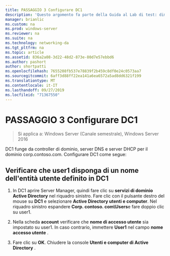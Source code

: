 ```yaml
---
title: PASSAGGIO 3 Configurare DC1
description: 'Questo argomento fa parte della Guida al Lab di test: dimostrazione di DirectAccess con autenticazione OTP e RSA SecurID per Windows Server 2016'
manager: brianlic
ms.custom: na
ms.prod: windows-server
ms.reviewer: na
ms.suite: na
ms.technology: networking-da
ms.tgt_pltfrm: na
ms.topic: article
ms.assetid: 836a2a08-3d22-48d2-873e-80d7e57ebbd6
ms.author: pashort
author: shortpatti
ms.openlocfilehash: 7655208fb537e78839f2b459c8df0e24c0573aa7
ms.sourcegitcommit: 6aff3d88ff22ea141a6ea6572a5ad8dd6321f199
ms.translationtype: MT
ms.contentlocale: it-IT
ms.lasthandoff: 09/27/2019
ms.locfileid: "71367550"
---
```

# <a name="step-3-configure-dc1"></a>PASSAGGIO 3 Configurare DC1

>Si applica a: Windows Server (Canale semestrale), Windows Server 2016

DC1 funge da controller di dominio, server DNS e server DHCP per il dominio corp.contoso.com. Configurare DC1 come segue:  
  
## <a name="verify-user1-has-a-user-principal-name-defined-on-dc1"></a>Verificare che user1 disponga di un nome dell'entità utente definito in DC1  
  
1.  In DC1 aprire Server Manager, quindi fare clic su **servizi di dominio Active Directory** nel riquadro sinistro. Fare clic con il pulsante destro del mouse su **DC1** e selezionare **Active Directory utenti e computer**. Nel riquadro sinistro espandere **Corp. contoso. com\Users**e fare doppio clic su user1.  
  
2.  Nella scheda **account** verificare che **nome di accesso utente** sia impostato su user1. In caso contrario, immettere **User1** nel campo **nome accesso utente** .  
  
3.  Fare clic su **OK**. Chiudere la console **Utenti e computer di Active Directory** .  
  


